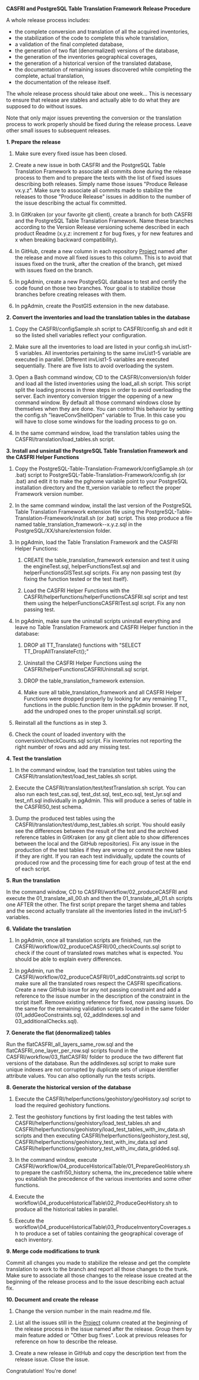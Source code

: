 **CASFRI and PostgreSQL Table Translation Framework Release Procedure**

A whole release process includes:

- the complete conversion and translation of all the acquired inventories,
- the stabilization of the code to complete this whole translation,
- a validation of the final completed database,
- the generation of two flat (denormalized) versions of the database,
- the generation of the inventories geographical coverages,
- the generation of a historical version of the translated database,
- the documentation of remaining issues discovered while completing the complete, actual translation,
- the documentation of the release itself.

The whole release process should take about one week... This is necessary to ensure that release are stables and actually able to do what they are supposed to do without issues. 

Note that only major issues preventing the conversion or the translation process to work properly should be fixed during the release process. Leave other small issues to subsequent releases.

**1. Prepare the release**

1. Make sure every fixed issue has been closed.

2. Create a new issue in both CASFRI and the PostgreSQL Table Translation Framework to associate all commits done during the release process to them and to prepare the texts with the list of fixed issues describing both releases. Simply name those issues "Produce Release vx.y.z". Make sure to associate all commits made to stabilize the releases to those "Produce Release" issues in addition to the number of the issue describing the actual fix committed.

3. In GitKraken (or your favorite git client), create a branch for both CASFRI and the PostgreSQL Table Translation Framework. Name these branches according to the Version Release versioning scheme described in each product Readme (x.y.z: increment z for bug fixes, y for new features and x when breaking backward compatibility).

4. In GitHub, create a new column in each repository [Project](https://github.com/edwardsmarc/CASFRI/projects) named after the release and move all fixed issues to this column. This is to avoid that issues fixed on the trunk, after the creation of the branch, get mixed with issues fixed on the branch.

5. In pgAdmin, create a new PostgreSQL database to test and certify the code found on those two branches. Your goal is to stabilize those branches before creating releases with them.

6. In pgAdmin, create the PostGIS extension in the new database.

**2. Convert the inventories and load the translation tables in the database**

1. Copy the CASFRI/configSample.sh script to CASFRI/config.sh and edit it so the listed shell variables reflect your configuration.

3. Make sure all the inventories to load are listed in your config.sh invList1-5 variables. All inventories pertaining to the same invList1-5 variable are executed in parallel. Different invList1-5 variables are executed sequentially. There are five lists to avoid overloading the system.

3. Open a Bash command window, CD to the CASFRI/conversion/sh folder and load all the listed inventories using the load_all.sh script. This script split the loading process in three steps in order to avoid overloading the server. Each inventory conversion trigger the oppening of a new command window. By default all those command windows close by themselves when they are done. You can control this behavior by setting the config.sh "leaveConvShellOpen" variable to True. In this case you will have to close some windows for the loading process to go on.

4. In the same command window, load the translation tables using the CASFRI/translation/load_tables.sh script.

**3. Install and unsintall the PostgreSQL Table Translation Framework and the CASFRI Helper Functions**

1. Copy the PostgreSQL-Table-Translation-Framework/configSample.sh (or .bat) script to PostgreSQL-Table-Translation-Framework/config.sh (or .bat) and edit it to make the pghome variable point to your PostgreSQL installation directory and the tt_version variable to reflect the proper Framework version number. 

2. In the same command window, install the last version of the PostgreSQL Table Translation Framework extension file using the PostgreSQL-Table-Translation-Framework/install.sh (or .bat) script. This step produce a file named table_translation_framework--x.y.z.sql in the PostgreSQL/XX/share/extension folder.

3. In pgAdmin, load the Table Translation Framework and the CASFRI Helper Functions:

    1. CREATE the table_translation_framework extension and test it using the engineTest.sql, helperFunctionsTest.sql and helperFunctionsGISTest.sql scripts. Fix any non passing test (by fixing the function tested or the test itself).

    2. Load the CASFRI Helper Functions with the CASFRI/helperfunctions/helperFunctionsCASFRI.sql script and test them using the helperFunctionsCASFRITest.sql script. Fix any non passing test.

4. In pgAdmin, make sure the uninstall scripts uninstall everything and leave no Table Translation Framework and CASFRI Helper function in the database:

    1. DROP all TT_Translate() functions with "SELECT TT_DropAllTranslateFct();"

    2. Uninstall the CASFRI Helper Functions using the CASFRI/helperFunctionsCASFRIUninstall.sql script.

    3. DROP the table_translation_framework extension.

    4. Make sure all table_translation_framework and all CASFRI Helper Functions were dropped properly by looking for any remaining TT_ functions in the public.function item in the pgAdmin browser. If not, add the undroped ones to the proper uninstall.sql script.

5. Reinstall all the functions as in step 3.

6. Check the count of loaded inventory with the conversion/checkCounts.sql script. Fix inventories not reporting the right number of rows and add any missing test.

**4. Test the translation**

1. In the command window, load the translation test tables using the CASFRI/translation/test/load_test_tables.sh script.

2. Execute the CASFRI/translation/test/testTranslation.sh script. You can also run each test_cas.sql, test_dst.sql, test_eco.sql, test_lyr.sql and test_nfl.sql individually in pgAdmin. This will produce a series of table in the CASFRI50_test schema.

3. Dump the produced test tables using the CASFRI/translation/test/dump_test_tables.sh script. You should easily see the differences between the result of the test and the archived reference tables in GitKraken (or any git client able to show differences between the local and the GitHub repositories). Fix any issue in the production of the test tables if they are wrong or commit the new tables if they are right. If you ran each test individually, update the counts of produced row and the processing time for each group of test at the end of each script.

**5. Run the translation**

In the command window, CD to CASFRI/workflow/02_produceCASFRI and execute the 01_translate_all_00.sh and then the 01_translate_all_01.sh scripts one AFTER the other. The first script prepare the target shema and tables and the second actually translate all the inventories listed in the invList1-5 variables.

**6. Validate the translation**

1. In pgAdmin, once all translation scripts are finished, run the CASFRI/workflow/02_produceCASFRI/00_checkCounts.sql script to check if the count of translated rows matches what is expected. You should be able to explain every differences.

2. In pgAdmin, run the CASFRI/workflow/02_produceCASFRI/01_addConstraints.sql script to make sure all the translated rows respect the CASFRI specifications. Create a new GitHub issue for any not passing constraint and add a reference to the issue number in the description of the constraint in the script itself. Remove existing reference for fixed, now passing issues. Do the same for the remaining validation scripts located in the same folder (01_addGeoConstraints.sql, 02_addIndexes.sql and 03_additionalChecks.sql). 

**7. Generate the flat (denormalized) tables**

Run the flatCASFRI_all_layers_same_row.sql and the flatCASFRI_one_layer_per_row.sql scripts found in the CASFRI/workflow/03_flatCASFRI/ folder to produce the two different flat versions of the database. Run the addIndexes.sql script to make sure unique indexes are not corrupted by duplicate sets of unique identifier attribute values. You can also optionally run the tests scripts.

**8. Generate the historical version of the database**

1. Execute the CASFRI/helperfunctions/geohistory/geoHistory.sql script to load the required geohistory functions.

3. Test the geohistory functions by first loading the test tables with CASFRI/helperfunctions/geohistory/load_test_tables.sh and CASFRI/helperfunctions/geohistory/load_test_tables_with_inv_data.sh scripts and then executing CASFRI/helperfunctions/geohistory_test.sql, CASFRI/helperfunctions/geohistory_test_with_inv_data.sql and CASFRI/helperfunctions/geohistory_test_with_inv_data_gridded.sql.

4. In the command window, execute CASFRI/workflow/04_produceHistoricalTable/01_PrepareGeoHistory.sh to prepare the casfri50_history schema, the inv_precedence table where you establish the precedence of the various inventories and some other functions.

2. Execute the workflow\04_produceHistoricalTable\02_ProduceGeoHistory.sh to produce all the historical tables in parallel.

3. Execute the workflow\04_produceHistoricalTable\03_ProduceInventoryCoverages.sh to produce a set of tables containing the geographical coverage of each inventory.

**9. Merge code modifications to trunk**

Commit all changes you made to stabilize the release and get the complete translation to work to the branch and report all those changes to the trunk. Make sure to associate all those changes to the release issue created at the beginning of the release process and to the issue describing each actual fix.

**10. Document and create the release**

1. Change the version number in the main readme.md file.

2. List all the issues still in the [Project](https://github.com/edwardsmarc/CASFRI/projects) column created at the beginning of the release process in the issue named after the release. Group them by main feature added or "Other bug fixes". Look at previous releases for reference on how to describe the release.

32. Create a new release in GitHub and copy the description text from the release issue. Close the issue.

Congratulation! You're done!

